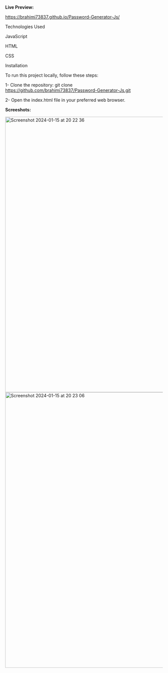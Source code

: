 **Live Preview:** 

https://brahimi73837.github.io/Password-Generator-Js/



Technologies Used

JavaScript

HTML

CSS

Installation

To run this project locally, follow these steps:

1- Clone the repository: git clone https://github.com/brahimi73837/Password-Generator-Js.git

2- Open the index.html file in your preferred web browser.


**Screeshots:**




<img width="879" alt="Screenshot 2024-01-15 at 20 22 36" src="https://github.com/brahimi73837/Password-Generator-Js/assets/147160890/caa748b0-e889-45cd-9ff6-ce2cc9078d36">





<img width="879" alt="Screenshot 2024-01-15 at 20 23 06" src="https://github.com/brahimi73837/Password-Generator-Js/assets/147160890/acb146f5-b3ab-4efb-a30c-4a2cd68aa921">
